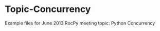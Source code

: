 Topic-Concurrency
=================

Example files for June 2013 RocPy meeting topic: Python Concurrency
